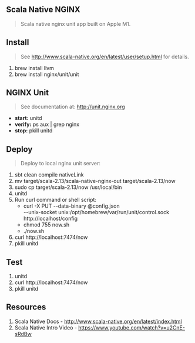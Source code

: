 Scala Native NGINX
------------------
>Scala native nginx unit app built on Apple M1.

Install
-------
>See http://www.scala-native.org/en/latest/user/setup.html for details.
1. brew install llvm
2. brew install nginx/unit/unit

NGINX Unit
----------
>See documentation at: http://unit.nginx.org
* **start:** unitd
* **verify:** ps aux | grep nginx
* **stop:** pkill unitd

Deploy
------
>Deploy to local nginx unit server:
1. sbt clean compile nativeLink
2. mv target/scala-2.13/scala-native-nginx-out target/scala-2.13/now
3. sudo cp target/scala-2.13/now /usr/local/bin
4. unitd
5. Run curl command or shell script:
   * curl -X PUT --data-binary @config.json \
     --unix-socket unix:/opt/homebrew/var/run/unit/control.sock \
     http://localhost/config
   * chmod 755 now.sh
   * ./now.sh
7. curl http://localhost:7474/now
8. pkill unitd

Test
----
1. unitd
2. curl http://localhost:7474/now
3. pkill unitd

Resources
---------
1. Scala Native Docs - http://www.scala-native.org/en/latest/index.html
2. Scala Native Intro Video - https://www.youtube.com/watch?v=u2CnE-sRdBw